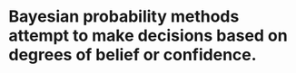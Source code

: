 
Bayesian probability methods attempt to make decisions based on degrees of belief or confidence.
===